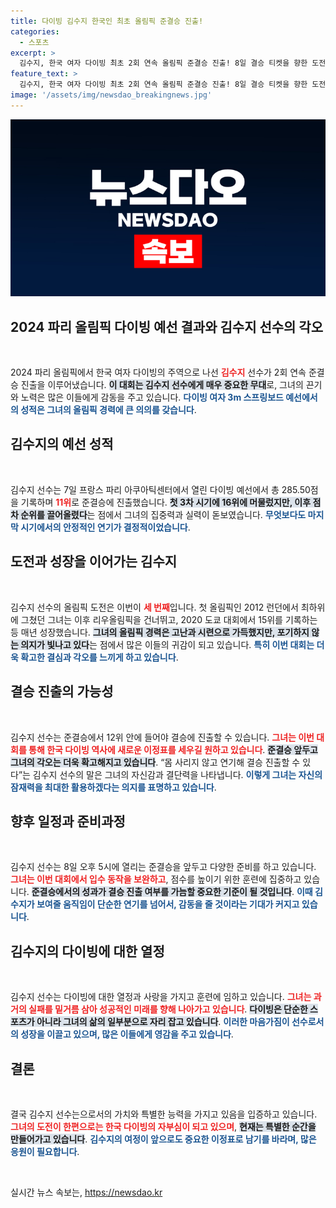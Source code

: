 ```yaml
---
title: 다이빙 김수지 한국인 최초 올림픽 준결승 진출!
categories:
  - 스포츠
excerpt: >
  김수지, 한국 여자 다이빙 최초 2회 연속 올림픽 준결승 진출! 8일 결승 티켓을 향한 도전에 나선 그의 각오에는 후회 없는 스릴이 담겨 있다. 과거의 아쉬움을 딛고 몸 사리지 않고 임하겠다는 김수지의 결연한 의지는 기대감을 높인다.
feature_text: >
  김수지, 한국 여자 다이빙 최초 2회 연속 올림픽 준결승 진출! 8일 결승 티켓을 향한 도전에 나선 그의 각오에는 후회 없는 스릴이 담겨 있다. 과거의 아쉬움을 딛고 몸 사리지 않고 임하겠다는 김수지의 결연한 의지는 기대감을 높인다.
image: '/assets/img/newsdao_breakingnews.jpg'
---
```


<p><img src="/assets/img/newsdao_breakingnews.jpg" alt="flaretime 속보" /></p>

<h2 data-ke-size="size26">2024 파리 올림픽 다이빙 예선 결과와 김수지 선수의 각오</h2>

<p data-ke-size="size16">&nbsp;</p>

<p>2024 파리 올림픽에서 한국 여자 다이빙의 주역으로 나선 <b><span style="color: #ee2323;">김수지</span></b> 선수가 2회 연속 준결승 진출을 이루어냈습니다. <b><span style="background-color: #21538527;">이 대회는 김수지 선수에게 매우 중요한 무대</span></b>로, 그녀의 끈기와 노력은 많은 이들에게 감동을 주고 있습니다. <b><span style="color: #1a5490;">다이빙 여자 3m 스프링보드 예선에서의 성적은 그녀의 올림픽 경력에 큰 의의를 갖습니다</span></b>.</p>

<h2 data-ke-size="size26">김수지의 예선 성적</h2>

<p data-ke-size="size16">&nbsp;</p>

<p>김수지 선수는 7일 프랑스 파리 아쿠아틱센터에서 열린 다이빙 예선에서 총 285.50점을 기록하며 <b><span style="color: #ee2323;">11위</span></b>로 준결승에 진출했습니다. <b><span style="background-color: #21538527;">첫 3차 시기에 16위에 머물렀지만, 이후 점차 순위를 끌어올렸다</span></b>는 점에서 그녀의 집중력과 실력이 돋보였습니다. <b><span style="color: #1a5490;">무엇보다도 마지막 시기에서의 안정적인 연기가 결정적이었습니다</span></b>.</p>

<h2 data-ke-size="size26">도전과 성장을 이어가는 김수지</h2>

<p data-ke-size="size16">&nbsp;</p>

<p>김수지 선수의 올림픽 도전은 이번이 <b><span style="color: #ee2323;">세 번째</span></b>입니다. 첫 올림픽인 2012 런던에서 최하위에 그쳤던 그녀는 이후 리우올림픽을 건너뛰고, 2020 도쿄 대회에서 15위를 기록하는 등 매년 성장했습니다. <b><span style="background-color: #21538527;">그녀의 올림픽 경력은 고난과 시련으로 가득했지만, 포기하지 않는 의지가 빛나고 있다</span></b>는 점에서 많은 이들의 귀감이 되고 있습니다. <b><span style="color: #1a5490;">특히 이번 대회는 더욱 확고한 결심과 각오를 느끼게 하고 있습니다</span></b>.</p>

<h2 data-ke-size="size26">결승 진출의 가능성</h2>

<p data-ke-size="size16">&nbsp;</p>

<p>김수지 선수는 준결승에서 12위 안에 들어야 결승에 진출할 수 있습니다. <b><span style="color: #ee2323;">그녀는 이번 대회를 통해 한국 다이빙 역사에 새로운 이정표를 세우길 원하고 있습니다</span></b>. <b><span style="background-color: #21538527;">준결승 앞두고 그녀의 각오는 더욱 확고해지고 있습니다</span></b>. “몸 사리지 않고 연기해 결승 진출할 수 있다”는 김수지 선수의 말은 그녀의 자신감과 결단력을 나타냅니다. <b><span style="color: #1a5490;">이렇게 그녀는 자신의 잠재력을 최대한 활용하겠다는 의지를 표명하고 있습니다</span></b>.</p>

<h2 data-ke-size="size26">향후 일정과 준비과정</h2>

<p data-ke-size="size16">&nbsp;</p>

<p>김수지 선수는 8일 오후 5시에 열리는 준결승을 앞두고 다양한 준비를 하고 있습니다. <b><span style="color: #ee2323;">그녀는 이번 대회에서 입수 동작을 보완하고</span></b>, 점수를 높이기 위한 훈련에 집중하고 있습니다. <b><span style="background-color: #21538527;">준결승에서의 성과가 결승 진출 여부를 가늠할 중요한 기준이 될 것입니다</span></b>. <b><span style="color: #1a5490;">이때 김수지가 보여줄 움직임이 단순한 연기를 넘어서, 감동을 줄 것이라는 기대가 커지고 있습니다</span></b>.</p>

<h2 data-ke-size="size26">김수지의 다이빙에 대한 열정</h2>

<p data-ke-size="size16">&nbsp;</p>

<p>김수지 선수는 다이빙에 대한 열정과 사랑을 가지고 훈련에 임하고 있습니다. <b><span style="color: #ee2323;">그녀는 과거의 실패를 밑거름 삼아 성공적인 미래를 향해 나아가고 있습니다</span></b>. <b><span style="background-color: #21538527;">다이빙은 단순한 스포츠가 아니라 그녀의 삶의 일부분으로 자리 잡고 있습니다</span></b>. <b><span style="color: #1a5490;">이러한 마음가짐이 선수로서의 성장을 이끌고 있으며, 많은 이들에게 영감을 주고 있습니다</span></b>.</p>

<h2 data-ke-size="size26">결론</h2>

<p data-ke-size="size16">&nbsp;</p>

<p>결국 김수지 선수는으로서의 가치와 특별한 능력을 가지고 있음을 입증하고 있습니다. <b><span style="color: #ee2323;">그녀의 도전이 한편으로는 한국 다이빙의 자부심이 되고 있으며</span></b>, <b><span style="background-color: #21538527;">현재는 특별한 순간을 만들어가고 있습니다</span></b>. <b><span style="color: #1a5490;">김수지의 여정이 앞으로도 중요한 이정표로 남기를 바라며, 많은 응원이 필요합니다</span></b>. </p>

<p data-ke-size="size16">&nbsp;</p>
실시간 뉴스 속보는, <a href="https://newsdao.kr" rel="dofollow">https://newsdao.kr</a>


